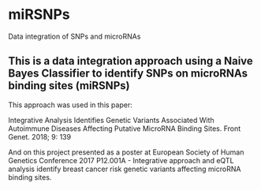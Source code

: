 # miRSNPs
Data integration of SNPs and microRNAs
## This is a data integration approach using a Naive Bayes Classifier to identify SNPs on microRNAs binding sites (miRSNPs)
This approach was used in this paper:

Integrative Analysis Identifies Genetic Variants Associated With Autoimmune Diseases Affecting Putative MicroRNA Binding Sites. Front Genet. 2018; 9: 139

And on this project presented as a poster at European Society of Human Genetics Conference 2017
P12.001A - Integrative approach and eQTL analysis identify breast cancer risk genetic variants affecting microRNA binding sites.
